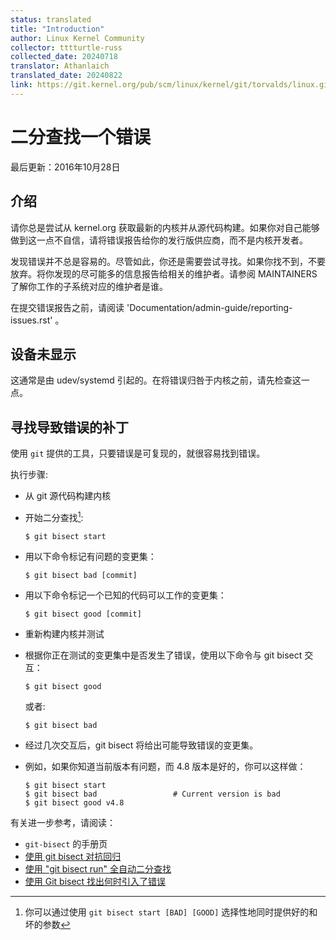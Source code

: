 ```yaml
---
status: translated
title: "Introduction"
author: Linux Kernel Community
collector: tttturtle-russ
collected_date: 20240718
translator: Athanlaich
translated_date: 20240822
link: https://git.kernel.org/pub/scm/linux/kernel/git/torvalds/linux.git/tree/Documentation/admin-guide/bug-bisect.rst
---
```


# 二分查找一个错误

最后更新：2016年10月28日

## 介绍

请你总是尝试从 kernel.org 获取最新的内核并从源代码构建。如果你对自己能够做到这一点不自信，请将错误报告给你的发行版供应商，而不是内核开发者。

发现错误并不总是容易的。尽管如此，你还是需要尝试寻找。如果你找不到，不要放弃。将你发现的尽可能多的信息报告给相关的维护者。请参阅 MAINTAINERS 了解你工作的子系统对应的维护者是谁。

在提交错误报告之前，请阅读 
\'Documentation/admin-guide/reporting-issues.rst\' 。

## 设备未显示

这通常是由 udev/systemd 引起的。在将错误归咎于内核之前，请先检查这一点。

## 寻找导致错误的补丁

使用 `git` 提供的工具，只要错误是可复现的，就很容易找到错误。

执行步骤:

-   从 git 源代码构建内核

-   开始二分查找[^1]:

        $ git bisect start

-   用以下命令标记有问题的变更集：

        $ git bisect bad [commit]

-   用以下命令标记一个已知的代码可以工作的变更集：

        $ git bisect good [commit]

-   重新构建内核并测试

-   根据你正在测试的变更集中是否发生了错误，使用以下命令与 git bisect 交互：

        $ git bisect good

    或者:

        $ git bisect bad

-   经过几次交互后，git bisect 将给出可能导致错误的变更集。

-   例如，如果你知道当前版本有问题，而 4.8 版本是好的，你可以这样做：

        $ git bisect start
        $ git bisect bad                 # Current version is bad
        $ git bisect good v4.8

有关进一步参考，请阅读：

-   `git-bisect` 的手册页
-   [使用 git bisect 对抗回归](https://www.kernel.org/pub/software/scm/git/docs/git-bisect-lk2009.html)
-   [使用 "git bisect run" 全自动二分查找](https://lwn.net/Articles/317154)
-   [使用 Git bisect 找出何时引入了错误](http://webchick.net/node/99)

[^1]: 你可以通过使用 `git bisect start [BAD] [GOOD]` 选择性地同时提供好的和坏的参数
